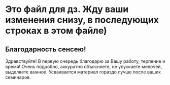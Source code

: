 # Это файл для дз. Жду ваши изменения снизу, в последующих строках в этом файле)

## Благодарность сенсею!
Здравствуйте! В первую очередь благодарю за Вашу работу, терпение и время! Очень подробно, аккуратно объясняете, не упускаете мелочей, выделяете важное. Усваивается материал гораздо лучше после ваших семинаров.